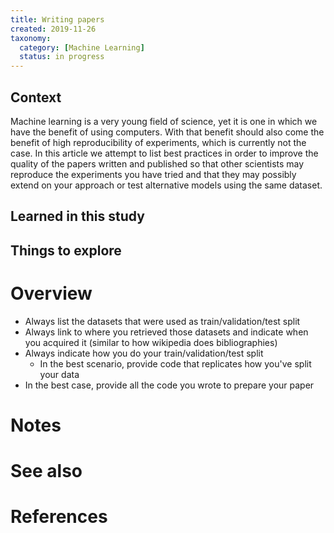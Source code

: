 ```yaml
---
title: Writing papers
created: 2019-11-26
taxonomy:
  category: [Machine Learning]
  status: in progress
---
```


## Context
Machine learning is a very young field of science, yet it is one in which we have the benefit of using computers. With that benefit should also come the benefit of high reproducibility of experiments, which is currently not the case. In this article we attempt to list best practices in order to improve the quality of the papers written and published so that other scientists may reproduce the experiments you have tried and that they may possibly extend on your approach or test alternative models using the same dataset.

## Learned in this study

## Things to explore

# Overview
* Always list the datasets that were used as train/validation/test split
* Always link to where you retrieved those datasets and indicate when you acquired it (similar to how wikipedia does bibliographies)
* Always indicate how you do your train/validation/test split
	* In the best scenario, provide code that replicates how you've split your data
* In the best case, provide all the code you wrote to prepare your paper

# Notes

# See also

# References
